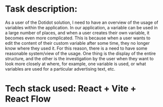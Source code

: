 # Task description:

As a user of the Dotidot solution, I need to have an overview of the usage of variables
within the application. In our application, a variable can be used in a large number of
places, and when a user creates their own variable, it becomes even more
complicated. This is because when a user wants to edit the content of their custom
variable after some time, they no longer know where they used it.
For this reason, there is a need to have some reasonable system/view of the usage.
One thing is the display of the entire structure, and the other is the investigation by the
user when they want to look more closely at where, for example, one variable is used,
or what variables are used for a particular advertising text, etc.

# Tech stack used: React + Vite + React Flow
